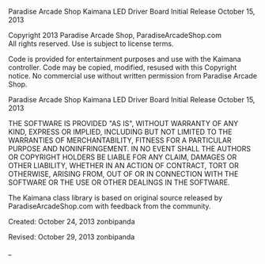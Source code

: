 Paradise Arcade Shop Kaimana LED Driver Board
Initial Release October 15, 2013


Copyright 2013 Paradise Arcade Shop, ParadiseArcadeShop.com  
All rights reserved.  Use is subject to license terms.

Code is provided for entertainment purposes and use with the Kaimana controller.
Code may be copied, modified, resused with this Copyright notice.
No commercial use without written permission from Paradise Arcade Shop.

Paradise Arcade Shop Kaimana LED Driver Board
Initial Release October 15, 2013

THE SOFTWARE IS PROVIDED "AS IS", WITHOUT WARRANTY OF ANY KIND, EXPRESS OR
IMPLIED, INCLUDING BUT NOT LIMITED TO THE WARRANTIES OF MERCHANTABILITY,
FITNESS FOR A PARTICULAR PURPOSE AND NONINFRINGEMENT. IN NO EVENT SHALL THE
AUTHORS OR COPYRIGHT HOLDERS BE LIABLE FOR ANY CLAIM, DAMAGES OR OTHER
LIABILITY, WHETHER IN AN ACTION OF CONTRACT, TORT OR OTHERWISE, ARISING FROM,
OUT OF OR IN CONNECTION WITH THE SOFTWARE OR THE USE OR OTHER DEALINGS IN
THE SOFTWARE.



The Kaimana class library is based on original source released by ParadiseArcadeShop.com
with feedback from the community.

Created:  October 24, 2013    zonbipanda

Revised:  October 29, 2013    zonbipanda


_